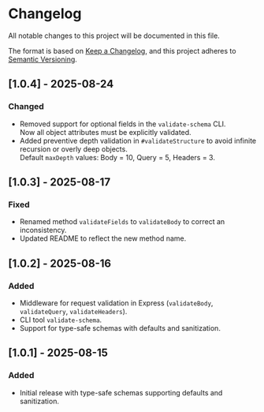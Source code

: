 # Changelog
All notable changes to this project will be documented in this file.

The format is based on [Keep a Changelog](https://keepachangelog.com/en/1.1.0/),
and this project adheres to [Semantic Versioning](https://semver.org/spec/v2.0.0.html).
## [1.0.4] - 2025-08-24
### Changed
- Removed support for optional fields in the `validate-schema` CLI.  
  Now all object attributes must be explicitly validated.
- Added preventive depth validation in `#validateStructure` to avoid infinite recursion or overly deep objects.  
  Default `maxDepth` values: Body = 10, Query = 5, Headers = 3.

## [1.0.3] - 2025-08-17
### Fixed
- Renamed method `validateFields` to `validateBody` to correct an inconsistency.
- Updated README to reflect the new method name.

## [1.0.2] - 2025-08-16
### Added
- Middleware for request validation in Express (`validateBody`, `validateQuery`, `validateHeaders`).
- CLI tool `validate-schema`.
- Support for type-safe schemas with defaults and sanitization.

## [1.0.1] - 2025-08-15
### Added
- Initial release with type-safe schemas supporting defaults and sanitization.
